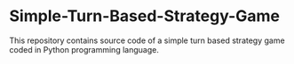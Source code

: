 # Simple-Turn-Based-Strategy-Game
This repository contains source code of a simple turn based strategy game coded in Python programming language.
